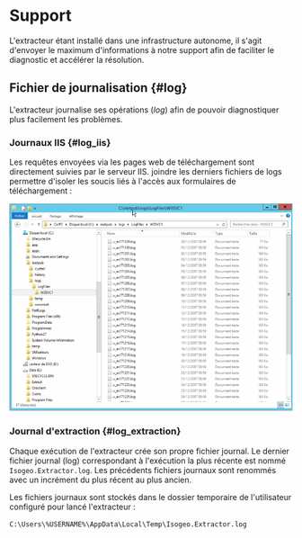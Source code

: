 # Support

L'extracteur étant installé dans une infrastructure autonome, il s'agit d'envoyer le maximum d'informations à notre support afin de faciliter le diagnostic et accélérer la résolution.

## Fichier de journalisation {#log}

L'extracteur journalise ses opérations (_log_) afin de pouvoir diagnostiquer plus facilement les problèmes.

### Journaux IIS {#log_iis}

Les requêtes envoyées via les pages web de téléchargement sont directement suivies par le serveur IIS. joindre les derniers fichiers de logs permettre d'isoler les soucis liés à l'accès aux formulaires de téléchargement :

!["IIS - Log files"](/assets/Extractor_IIS_logs.png "IIS - Où récupérer les fichiers de journalisation \(logs\)")

### Journal d'extraction {#log_extraction}

Chaque exécution de l'extracteur crée son propre fichier journal. Le dernier fichier journal  (log) correspondant à l'exécution la plus récente est nommé `Isogeo.Extractor.log`. Les précédents fichiers journaux sont renommés avec un incrément du plus récent au plus ancien.

Les fichiers journaux sont stockés dans le dossier temporaire de l'utilisateur configuré pour lancé l'extracteur :

```
C:\Users\%USERNAME%\AppData\Local\Temp\Isogeo.Extractor.log
```

